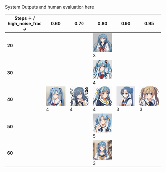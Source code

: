 System Outputs and human evaluation here

| Steps ↓ / high_noise_frac → | 0.60 | 0.70 | 0.80 | 0.90 | 0.95 |
|-----------------------------|------|------|------|------|------|
| **20**                      |      |      | ![](Outputs/content_a_girl_with_long_blue_hair_curled_at_the_style_Anime_Style_steps20_noise80.png) 3|      |      |
| **30**                      |      |      | ![](Outputs/content_a_girl_with_long_blue_hair_curled_at_the_style_Anime_Style_steps30_noise80.png) 4|      |      |
| **40**                      | ![](Outputs/content_a_girl_with_long_blue_hair_curled_at_the_style_Anime_Style_steps40_noise60.png) 4| ![](Outputs/content_a_girl_with_long_blue_hair_curled_at_the_style_Anime_Style_steps40_noise70.png) 4| ![](Outputs/content_a_girl_with_long_blue_hair_curled_at_the_style_Anime_Style_steps40_noise80.png) 4| ![](Outputs/content_a_girl_with_long_blue_hair_curled_at_the_style_Anime_Style_steps40_noise90.png) 3| ![](Outputs/content_a_girl_with_long_blue_hair_curled_at_the_style_Anime_Style_steps40_noise95.png) 3|
| **50**                      |      |      | ![](Outputs/content_a_girl_with_long_blue_hair_curled_at_the_style_Anime_Style_steps50_noise80.png) 5|      |      |
| **60**                      |      |      | ![](Outputs/content_a_girl_with_long_blue_hair_curled_at_the_style_Anime_Style_steps60_noise80.png) 3|      |      |
